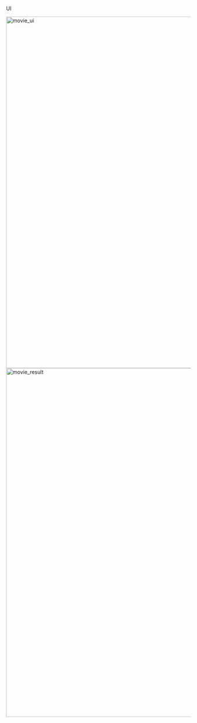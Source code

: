 UI

<img width="959" alt="movie_ui" src="https://github.com/user-attachments/assets/ea291feb-b70a-4ac5-9e64-31e3859eb62f">


<img width="952" alt="movie_result" src="https://github.com/user-attachments/assets/2a2e3ab7-cf53-461d-8ac4-12d19ab60c95">

